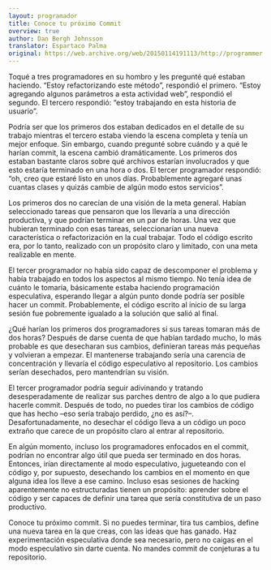 ```yaml
---
layout: programador
title: Conoce tu próximo Commit
overview: true
author: Dan Bergh Johnsson
translator: Espartaco Palma
original: https://web.archive.org/web/20150114191113/http://programmer.97things.oreilly.com/wiki/index.php/Know_Your_Next_Commit
---
```


Toqué a tres programadores en su hombro y les pregunté qué estaban
haciendo. “Estoy refactorizando este método”, respondió el primero.
“Estoy agregando algunos parámetros a esta actividad web”, respondió el
segundo. El tercero respondió: “estoy trabajando en esta historia de
usuario”.

Podría ser que los primeros dos estaban dedicados en el detalle de su
trabajo mientras el tercero estaba viendo la escena completa y tenía un
mejor enfoque. Sin embargo, cuando pregunté sobre cuándo y a qué le
harían commit, la escena cambió dramáticamente. Los primeros dos estaban
bastante claros sobre qué archivos estarían involucrados y que esto
estaría terminado en una hora o dos. El tercer programador respondió:
“oh, creo que estaré listo en unos días. Probablemente agregaré unas
cuantas clases y quizás cambie de algún modo estos servicios”.

Los primeros dos no carecían de una visión de la meta general. Habían
seleccionado tareas que pensaron que los llevaría a una dirección
productiva, y que podrían terminar en un par de horas. Una vez que
hubieran terminado con esas tareas, seleccionarían una nueva
característica o refactorización en la cual trabajar. Todo el código
escrito era, por lo tanto, realizado con un propósito claro y limitado,
con una meta realizable en mente.

El tercer programador no había sido capaz de descomponer el problema y
había trabajado en todos los aspectos al mismo tiempo. No tenía idea de
cuánto le tomaría, básicamente estaba haciendo programación
especulativa, esperando llegar a algún punto donde podría ser posible
hacer un commit. Probablemente, el código escrito al inicio de su larga
sesión fue pobremente igualado a la solución que salió al final.

¿Qué harían los primeros dos programadores si sus tareas tomaran más de
dos horas? Después de darse cuenta de que habían tardado mucho, lo más
probable es que desecharan sus cambios, definieran tareas más pequeñas y
volvieran a empezar. El mantenerse trabajando sería una carencia de
concentración y llevaría el código especulativo al repositorio. Los
cambios serían desechados, pero mantendrían su visión.

El tercer programador podría seguir adivinando y tratando
desesperadamente de realizar sus parches dentro de algo a lo que pudiera
hacerle commit. Después de todo, no puedes tirar los cambios de código
que has hecho –eso sería trabajo perdido, ¿no es así?–.
Desafortunadamente, no desechar el código lleva a un código un poco
extraño que carece de un propósito claro al entrar al repositorio.

En algún momento, incluso los programadores enfocados en el commit,
podrían no encontrar algo útil que pueda ser terminado en dos horas.
Entonces, irían directamente al modo especulativo, jugueteando con el
código y, por supuesto, desechando los cambios en el momento en que
alguna idea los lleve a ese camino. Incluso esas sesiones de hacking
aparentemente no estructuradas tienen un propósito: aprender sobre el
código y ser capaces de definir una tarea que sería constitutiva de un
paso productivo.

Conoce tu próximo commit. Si no puedes terminar, tira tus cambios,
define una nueva tarea en la que creas, con las ideas que has ganado.
Haz experimentación especulativa donde sea necesario, pero no caigas en
el modo especulativo sin darte cuenta. No mandes commit de conjeturas a
tu repositorio.

